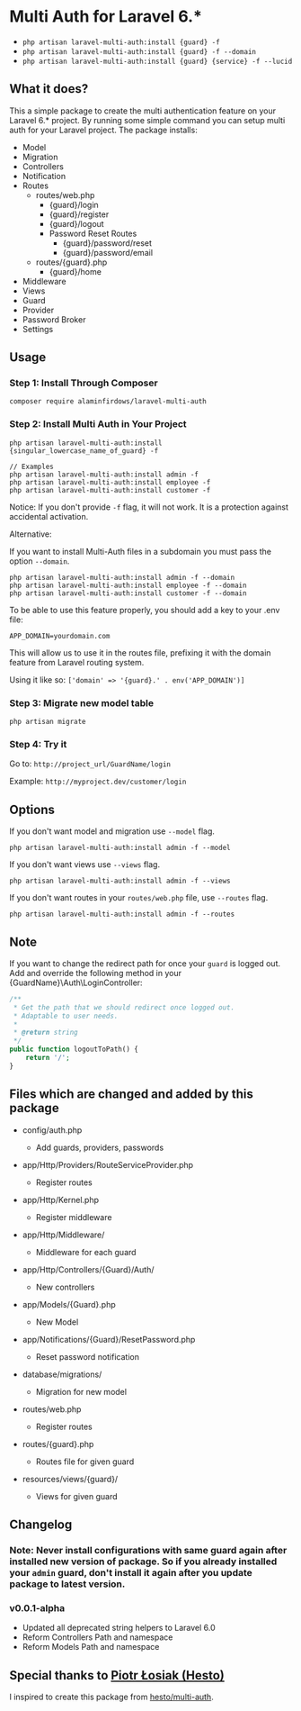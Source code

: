 # Multi Auth for Laravel 6.\*

-   `php artisan laravel-multi-auth:install {guard} -f`
-   `php artisan laravel-multi-auth:install {guard} -f --domain`
-   `php artisan laravel-multi-auth:install {guard} {service} -f --lucid`

## What it does?

This a simple package to create the multi authentication feature on your Laravel 6.\* project. By running some simple command you can setup multi auth for your Laravel project. The package installs:

-   Model
-   Migration
-   Controllers
-   Notification
-   Routes
    -   routes/web.php
        -   {guard}/login
        -   {guard}/register
        -   {guard}/logout
        -   Password Reset Routes
            -   {guard}/password/reset
            -   {guard}/password/email
    -   routes/{guard}.php
        -   {guard}/home
-   Middleware
-   Views
-   Guard
-   Provider
-   Password Broker
-   Settings

## Usage

### Step 1: Install Through Composer

```
composer require alaminfirdows/laravel-multi-auth
```

### Step 2: Install Multi Auth in Your Project

```
php artisan laravel-multi-auth:install {singular_lowercase_name_of_guard} -f

// Examples
php artisan laravel-multi-auth:install admin -f
php artisan laravel-multi-auth:install employee -f
php artisan laravel-multi-auth:install customer -f
```

Notice:
If you don't provide `-f` flag, it will not work. It is a protection against accidental activation.

Alternative:

If you want to install Multi-Auth files in a subdomain you must pass the option `--domain`.

```
php artisan laravel-multi-auth:install admin -f --domain
php artisan laravel-multi-auth:install employee -f --domain
php artisan laravel-multi-auth:install customer -f --domain
```

To be able to use this feature properly, you should add a key to your .env file:

```
APP_DOMAIN=yourdomain.com
```

This will allow us to use it in the routes file, prefixing it with the domain feature from Laravel routing system.

Using it like so: `['domain' => '{guard}.' . env('APP_DOMAIN')]`

### Step 3: Migrate new model table

```
php artisan migrate
```

### Step 4: Try it

Go to: `http://project_url/GuardName/login`

Example: `http://myproject.dev/customer/login`

## Options

If you don't want model and migration use `--model` flag.

```
php artisan laravel-multi-auth:install admin -f --model
```

If you don't want views use `--views` flag.

```
php artisan laravel-multi-auth:install admin -f --views
```

If you don't want routes in your `routes/web.php` file, use `--routes` flag.

```
php artisan laravel-multi-auth:install admin -f --routes
```

## Note

If you want to change the redirect path for once your `guard` is logged out. Add and override the following method in
your {GuardName}\Auth\LoginController:

```php
/**
 * Get the path that we should redirect once logged out.
 * Adaptable to user needs.
 *
 * @return string
 */
public function logoutToPath() {
    return '/';
}
```

## Files which are changed and added by this package

-   config/auth.php

    -   Add guards, providers, passwords

-   app/Http/Providers/RouteServiceProvider.php

    -   Register routes

-   app/Http/Kernel.php

    -   Register middleware

-   app/Http/Middleware/

    -   Middleware for each guard

-   app/Http/Controllers/{Guard}/Auth/

    -   New controllers

-   app/Models/{Guard}.php

    -   New Model

-   app/Notifications/{Guard}/ResetPassword.php

    -   Reset password notification

-   database/migrations/

    -   Migration for new model

-   routes/web.php

    -   Register routes

-   routes/{guard}.php

    -   Routes file for given guard

-   resources/views/{guard}/
    -   Views for given guard

## Changelog

### Note: Never install configurations with same guard again after installed new version of package. So if you already installed your `admin` guard, don't install it again after you update package to latest version.

### v0.0.1-alpha

-   Updated all deprecated string helpers to Laravel 6.0
-   Reform Controllers Path and namespace
-   Reform Models Path and namespace

## Special thanks to [Piotr Łosiak (Hesto)](https://github.com/hesto/)

I inspired to create this package from [hesto/multi-auth](https://packagist.org/packages/hesto/multi-auth).
